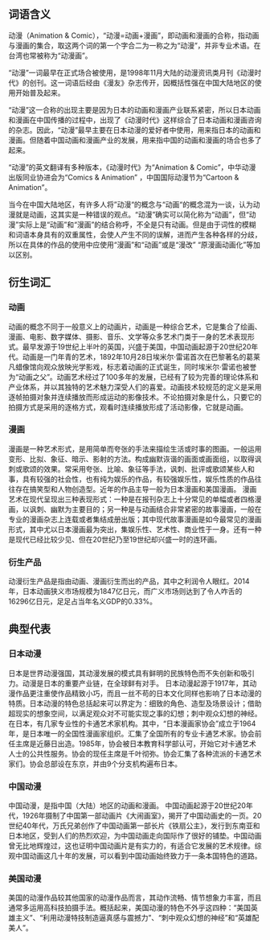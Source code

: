 ## 词语含义

动漫（Animation & Comic），“动漫=动画+漫画”，即动画和漫画的合称，指动画与漫画的集合，取这两个词的第一个字合二为一称之为“动漫”，并非专业术语。在台湾也常被称为“动漫画”。

“动漫”一词最早在正式场合被使用，是1998年11月大陆的动漫资讯类月刊《动漫时代》的创刊。这一词语后经由《漫友》杂志传开，因概括性强在中国大陆地区的使用开始普及起来。

“动漫”这一合称的出现主要是因为日本的动画和漫画产业联系紧密，所以日本动画和漫画在中国传播的过程中，出现了《动漫时代》这样综合了日本动画和漫画咨询的杂志。因此，“动漫”最早主要在日本动漫的爱好者中使用，用来指日本的动画和漫画。但随着中国动画和漫画产业的发展，用来指中国的动画和漫画的场合也多了起来。

“动漫”的英文翻译有多种版本，《动漫时代》为“Animation & Comic”，中华动漫出版同业协进会为“Comics & Animation” ，中国国际动漫节为“Cartoon & Animation”。

当今在中国大陆地区，有许多人将”动漫“的概念与“动画“的概念混为一谈，认为动漫就是动画，这其实是一种错误的观点。“动漫”确实可以简化称为“动画”，但“动漫”实际上是“动画”和“漫画”的结合称呼，不全是只有动画。但是由于词性的模糊和词语本身具有的双重属性，会使人产生不同的误解，进而产生各种各样的分歧，所以在具体的作品的使用中应使用“漫画”和“动画”或是“漫改” “原漫画动画化”等加以区别。

## 衍生词汇

### 动画

​	动画的概念不同于一般意义上的动画片，动画是一种综合艺术，它是集合了绘画、漫画、电影、数字媒体、摄影、音乐、文学等众多艺术门类于一身的艺术表现形式。最早发源于19世纪上半叶的英国，兴盛于美国，中国动画起源于20世纪20年代。动画是一门年青的艺术，1892年10月28日埃米尔·雷诺首次在巴黎著名的葛莱凡蜡像馆向观众放映光学影戏，标志着动画的正式诞生，同时埃米尔·雷诺也被誉为“动画之父”。动画艺术经过了100多年的发展，已经有了较为完善的理论体系和产业体系，并以其独特的艺术魅力深受人们的喜爱。
​	动画技术较规范的定义是采用逐帧拍摄对象并连续播放而形成运动的影像技术。不论拍摄对象是什么，只要它的拍摄方式是采用的逐格方式，观看时连续播放形成了活动影像，它就是动画。

### 漫画

漫画是一种艺术形式，是用简单而夸张的手法来描绘生活或时事的图画。一般运用变形、比拟、象征、暗示、影射的方法。构成幽默诙谐的画面或画面组，以取得讽刺或歌颂的效果。常采用夸张、比喻、象征等手法，讽刺、批评或歌颂某些人和事，具有较强的社会性，也有纯为娱乐的作品，有较强娱乐性，娱乐性质的作品往往存在搞笑型和人物创造型。近年的作品主导一般为日本漫画和美国漫画。
漫画艺术在现代呈现出三种表现形式：一种是在报刊杂志上十分常见的单幅或者四格漫画，以讽刺、幽默为主要目的；另一种是与动画结合非常紧密的故事漫画，一般在专业的漫画杂志上连载或者集结成册出版；其中现代故事漫画是如今最常见的漫画形式，其中尤以日本漫画最为突出，集娱乐性、艺术性、商业性于一身。还有一种是现代已经比较少见、但在20世纪乃至19世纪却兴盛一时的连环画。

### 衍生产品
动漫衍生产品是指由动画、漫画衍生而出的产品，其中之利润令人眼红。2014年，日本动画狭义市场规模为1847亿日元，而广义市场则达到了令人咋舌的16296亿日元，足足占当年名义GDP的0.33%。

## 典型代表

### 日本动漫

日本是世界动漫强国，其动漫发展的模式具有鲜明的民族特色而不失创新和吸引力。动漫是日本的重要产业链，在全球鲜有对手。
日本动漫起源于1917年，其动漫作品更注重使作品精致小巧，而且一丝不苟的日本文化同样也影响了日本动漫的特质。日本动漫的特色总括起来可以界定为：细致的角色、造型及场景设计；借助超现实的想象空间，以满足观众对不可能实现之事的幻想；刺中观众幻想的神经。
在日本，有几家专业性的卡通艺术家机构。其中，“日本漫画家协会”成立于1964年，是日本唯一的全国性漫画家组织。汇集了全国所有的专业卡通艺术家。协会前任主席是近藤日出造。1985年，协会被日本教育科学部认可，开始它对卡通艺术人士的公共性服务。协会的现任主席是千叶彻弥。协会汇集了各种流派的卡通艺术家们。协会总部设在东京，并由9个分支机构遍布日本。

### 中国动漫

中国动漫，是指中国（大陆）地区的动画和漫画。
中国动画起源于20世纪20年代，1926年摄制了中国第一部动画片《大闹画室》，揭开了中国动画史的一页。20世纪40年代，万氏兄弟创作了中国动画第一部长片《铁扇公主》，发行到东南亚和日本地区，受到人们的热烈欢迎，为中国动画走向国际作了很好的铺垫。中国动画曾无比地辉煌过，这也证明中国动画片是有实力的，有适合它发展的艺术规律。综观中国动画这几十年的发展，可以看到中国动画始终致力于一条本国特色的道路。

### 美国动漫

美国的动漫作品较其他国家的动漫作品而言，其动作流畅、情节想象力丰富，而且通常多运用高科技拍摄手法。概括起来，美国动漫的特色不外乎这四种：“美国英雄主义”、“利用动漫特技制造逼真感与震撼力”、“刺中观众幻想的神经”和“英雄配美人”。